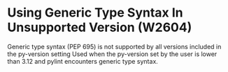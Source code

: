 # Using Generic Type Syntax In Unsupported Version (W2604)

Generic type syntax (PEP 695) is not supported by all versions included
in the py-version setting Used when the py-version set by the user is
lower than 3.12 and pylint encounters generic type syntax.
